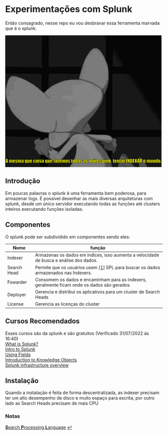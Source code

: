 # Experimentações com Splunk

Então consagrado, nesse repo eu vou desbravar essa ferramenta marvada que é o splunk.

![](/static/pink.gif)

## Introdução

Em poucas palavras o splunk é uma ferramenta bem poderosa, para armazenar logs. É possível desenhar as mais diversas arquiteturas com splunk, desde um único servidor executando todas as funções até clusters inteiros executando funções isoladas.


## Componentes
O splunk pode ser subdividido em componentes sendo eles:

Nome | função
---|---
Indexer| Armazenas os dados em índices, isso aumenta a velocidade de busca e análise dos dados.
Search Head| Permite que os usuários usem <span id="a1">[[1]](#f1)</span> SPL para buscar os dados armazenados nas Indexers.
Fowarder| Consomem os dados e encaminham para as indexers, geralmente ficam onde os dados são gerados.
Deployer| Gerencia e distribui os aplicativos para um cluster de Search Heads
License| Gerencia as licenças do cluster

## Cursos Recomendados
Esses cursos são da splunk e são gratuitos (Verificado 31/07/2022 às 16:40)  
[What is Splunk?](https://education.splunk.com/course/what-is-splunk)  
[Intro to Splunk](https://education.splunk.com/course/intro-to-splunk-elearning)  
[Using Fields](https://education.splunk.com/course/using-fields)  
[Introduction to Knowledge Objects](https://education.splunk.com/course/intro-to-knowledge-objects-elearning)  
[Splunk infrastructure overview](https://education.splunk.com/course/splunk-infrastructure-overview)

## Instalação


Quando a instalação é feita de forma descentralizada, as indexer precisam ter um alto desempenho de disco e muito espaço para escrita, por outro lado as Search Heads precisam de mais CPU

### Notas  
<span id="f1"></span> [**S**earch **P**rocessing **L**anguage](https://docs.splunk.com/Documentation/Splunk/latest/Search/Aboutthesearchlanguage) [$\hookleftarrow$](#a1)